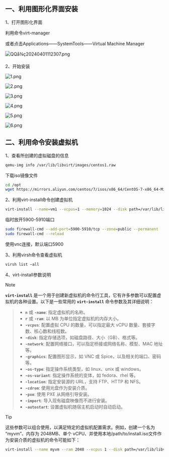 ## 一、利用图形化界面安装

1、打开图形化界面

利用命令virt-manager

或者点击Applications——SystemTools——Virtual Machine Manager

![QQå¾ç20240401112307.png](https://pic.myla.eu.org/file/1757594132220_QQå¾ç20240401112307.png)

2、开始安装

![1.png](https://pic.myla.eu.org/file/1757594133368_1.png)

![2.png](https://pic.myla.eu.org/file/1757594132537_2.png)

![3.png](https://pic.myla.eu.org/file/1757594133977_3.png)

![4.png](https://pic.myla.eu.org/file/1757594133710_4.png)

![5.png](https://pic.myla.eu.org/file/1757594130770_5.png)

![6.png](https://pic.myla.eu.org/file/1757594131809_6.png)

## 二、利用命令安装虚拟机

1、查看所创建的虚拟磁盘的信息

```bash
qemu-img info /var/lib/libvirt/images/centos1.raw
```
下载iso镜像文件
```bash
cd /opt
wget https://mirrors.aliyun.com/centos/7/isos/x86_64/CentOS-7-x86_64-Minimal-2207-02.iso
```

2、利用virt-install命令创建虚拟机

```bash
virt-install --name=vm1 --vcpus=1 --memory=1024 --disk path=/var/lib/libvirt/images/centos1.raw,size=20,format=raw --cdrom=/opt/CentOS-7-x86_64-Minimal-2207-02.iso --network network=default,model=virtio --os-variant=centos7.0 --graphics vnc,port=5900,listen=0.0.0.0 --noautoconsole
```
临时放开5900-5910端口

```bash
sudo firewall-cmd --add-port=5900-5910/tcp --zone=public --permanent
sudo firewall-cmd --reload
```

使用vnc连接，默认端口5900

3、利用virsh命令查看虚拟机

```bash
virsh list —all
```

4、virt-install参数说明

> [!note]
**`virt-install`** 是一个用于创建新虚拟机的命令行工具，它有许多参数可以配置虚拟机的各种设置。以下是一些常用的 **`virt-install`** 命令参数及其详细说明：

> - **`n`** 或 **`-name`**: 指定虚拟机的名称。
> - **`r`** 或 **`-ram`**: 以 MB 为单位指定虚拟机的内存大小。
> - **`-vcpus`**: 配置虚拟 CPU 的数量，可以指定最大 vCPU 数量、套接字数、核心数和线程数。
> - **`-disk`**: 指定存储选项，如磁盘路径、大小（GB）、格式等。
> - **`-network`**: 配置网络接口，可以指定桥接或网络名称、模型、MAC 地址等。
> - **`-graphics`**: 配置图形显示，如 VNC 或 Spice，以及相关的端口、密码等。
> - **`-os-type`**: 指定操作系统类型，如 linux、unix 或 windows。
> - **`-os-variant`**: 指定操作系统的变体，如 fedora、rhel 等。
> - **`-location`**: 指定安装源的 URL，支持 FTP、HTTP 和 NFS。
> - **`-cdrom`**: 使用光盘作为安装介质。
> - **`-pxe`**: 使用 PXE 从网络引导安装。
> - **`-import`**: 导入现有磁盘映像而不进行安装。
> - **`-autostart`**: 设置虚拟机随宿主机启动时自动启动。

> [!tip]
这些参数可以组合使用，以满足特定的虚拟机配置需求。例如，创建一个名为 “myvm”、内存为 2048MB、单个 vCPU、并使用本地/path/to/install.iso文件作为安装介质的虚拟机的命令可能如下：

```bash
virt-install --name myvm --ram 2048 --vcpus 1 --disk path=/var/lib/libvirt/images/myvm.img,size=10 --cdrom /path/to/install.iso --os-type linux --os-variant ubuntu20.04
```